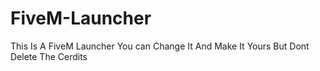 # FiveM-Launcher
This Is A FiveM Launcher You can Change It And Make It Yours
But Dont Delete The Cerdits
